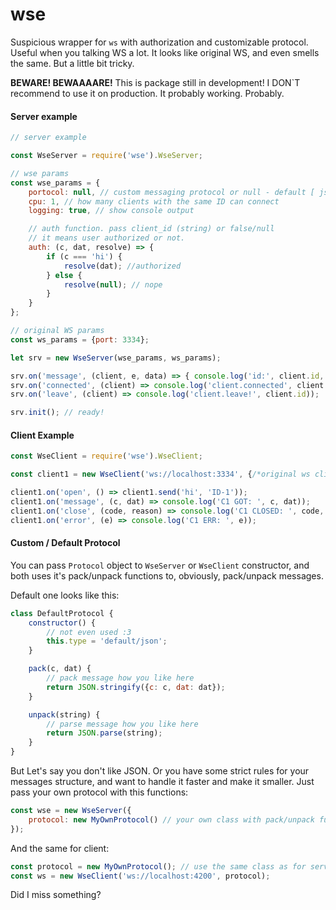 # wse
Suspicious wrapper for ``ws`` with authorization and customizable protocol. Useful when you talking WS a lot. It looks like original WS, and even smells the same. But a little bit tricky.

**BEWARE! BEWAAAARE!**
This is package still in development! I DON`T recommend to use it on production. It probably working. Probably.


#### Server example
```JavaScript
// server example

const WseServer = require('wse').WseServer;

// wse params
const wse_params = {
    portocol: null, // custom messaging protocol or null - default [ json {c,dat} ]
    cpu: 1, // how many clients with the same ID can connect
    logging: true, // show console output

    // auth function. pass client_id (string) or false/null
    // it means user authorized or not.
    auth: (c, dat, resolve) => {
        if (c === 'hi') {
            resolve(dat); //authorized
        } else {
            resolve(null); // nope
        }
    }
};

// original WS params
const ws_params = {port: 3334};

let srv = new WseServer(wse_params, ws_params);

srv.on('message', (client, e, data) => { console.log('id:', client.id, e, data) });
srv.on('connected', (client) => console.log('client.connected', client.conns.length));
srv.on('leave', (client) => console.log('client.leave!', client.id));

srv.init(); // ready!

```

#### Client Example
```JavaScript
const WseClient = require('wse').WseClient;

const client1 = new WseClient('ws://localhost:3334', {/*original ws client setting */}, null);

client1.on('open', () => client1.send('hi', 'ID-1'));
client1.on('message', (c, dat) => console.log('C1 GOT: ', c, dat));
client1.on('close', (code, reason) => console.log('C1 CLOSED: ', code, reason));
client1.on('error', (e) => console.log('C1 ERR: ', e));
```


#### Custom / Default Protocol
You can pass ``Protocol`` object to ``WseServer`` or ``WseClient`` constructor, and both uses it's pack/unpack functions to, obviously, pack/unpack messages.

Default one looks like this:
```JavaScript
class DefaultProtocol {
    constructor() {
        // not even used :3
        this.type = 'default/json';
    }

    pack(c, dat) {
        // pack message how you like here
        return JSON.stringify({c: c, dat: dat});
    }

    unpack(string) {
        // parse message how you like here
        return JSON.parse(string);
    }
}

```

But Let's say you don't like JSON. Or you have some strict rules for your messages structure, and want to handle it faster and make it smaller.
Just pass your own protocol with this functions:
```JavaScript
const wse = new WseServer({
    protocol: new MyOwnProtocol() // your own class with pack/unpack functions
});
```

And the same for client:
```JavaScript
const protocol = new MyOwnProtocol(); // use the same class as for server
const ws = new WseClient('ws://localhost:4200', protocol);
```




Did I miss something?
